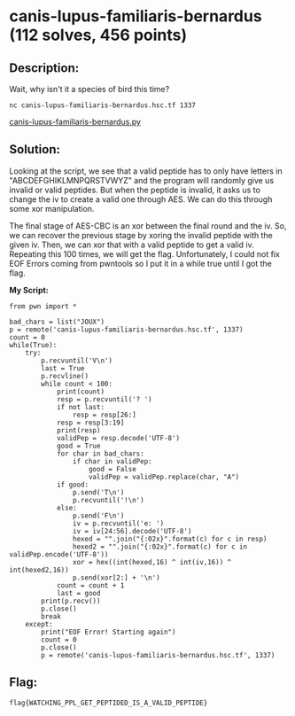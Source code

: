 # canis-lupus-familiaris-bernardus (112 solves, 456 points)

## Description:
Wait, why isn't it a species of bird this time?

```nc canis-lupus-familiaris-bernardus.hsc.tf 1337```

[canis-lupus-familiaris-bernardus.py](canis-lupus-familiaris-bernardus.py)

## Solution:
Looking at the script, we see that a valid peptide has to only have letters in "ABCDEFGHIKLMNPQRSTVWYZ" and the program will randomly give us invalid or valid peptides. But when the peptide is invalid, it asks us to change the iv to create a valid one through AES. We can do this through some xor manipulation. 

The final stage of AES-CBC is an xor between the final round and the iv. So, we can recover the previous stage by xoring the invalid peptide with the given iv. Then, we can xor  that with a valid peptide to get a valid iv. Repeating this 100 times, we will get the flag. Unfortunately, I could not fix EOF Errors coming from pwntools so I put it in a while true until I got the flag.

**My Script:**

```python3
from pwn import *

bad_chars = list("JOUX")
p = remote('canis-lupus-familiaris-bernardus.hsc.tf', 1337)
count = 0
while(True):
    try:
        p.recvuntil('V\n')
        last = True
        p.recvline() 
        while count < 100:
            print(count)
            resp = p.recvuntil('? ')
            if not last:
                resp = resp[26:]
            resp = resp[3:19]
            print(resp)
            validPep = resp.decode('UTF-8')
            good = True
            for char in bad_chars:
                if char in validPep:
                    good = False
                    validPep = validPep.replace(char, "A")
            if good:
                p.send('T\n')
                p.recvuntil('!\n')
            else:
                p.send('F\n')
                iv = p.recvuntil('e: ')
                iv = iv[24:56].decode('UTF-8') 
                hexed = "".join("{:02x}".format(c) for c in resp)
                hexed2 = "".join("{:02x}".format(c) for c in validPep.encode('UTF-8'))
                xor = hex((int(hexed,16) ^ int(iv,16)) ^ int(hexed2,16))
                p.send(xor[2:] + '\n')
            count = count + 1
            last = good
        print(p.recv())
        p.close()
        break
    except:
        print("EOF Error! Starting again")
        count = 0
        p.close()
        p = remote('canis-lupus-familiaris-bernardus.hsc.tf', 1337)
```

## Flag:
`flag{WATCHING_PPL_GET_PEPTIDED_IS_A_VALID_PEPTIDE}`
